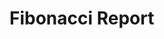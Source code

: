 # Fibonacci Report

<!-- cmdrun python3 fibonacci.py 10 -->

<!-- cmdrun python3 fibonacci.py 20 50 -->
